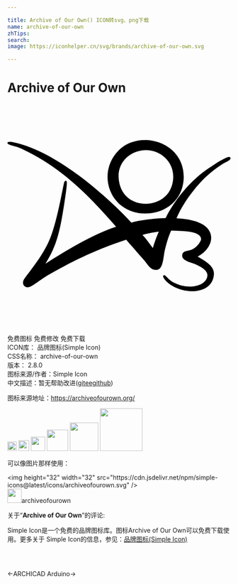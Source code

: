 ```yaml
---

title: Archive of Our Own() ICON转svg、png下载
name: archive-of-our-own
zhTips: 
search: 
image: https://iconhelper.cn/svg/brands/archive-of-our-own.svg

---
```


# Archive of Our Own  <small style="font-size: 60%;font-weight: 100"></small>

<div id="svg" class="svg-wrap">
<svg role="img" xmlns="http://www.w3.org/2000/svg" viewBox="0 0 24 24"><title>Archive of Our Own icon</title><path d="M18.417 9.883c-.687 1.116-1.823 1.722-2.99 1.855-4.227.484-6.047-4.149-3.469-6.728 2.31-2.31 7.082-.9 7.005 2.899-.011.611-.166 1.357-.546 1.974zm-6.459-2.029c.142 3.596 4.764 3.682 5.687 1.054.815-2.324-1.12-4.199-3.19-3.897-1.523.221-2.553 1.411-2.497 2.843zM23.123 6.003c.284-.131.697-.412.837-.246.211.251-.459.475-.748.664-.918.6-1.731 1.227-2.477 2.049-.959 1.059-1.944 2.376-2.55 3.818.618.032 3.021.157 3.6 1.481.464 1.062-.387 2.156-1.32 2.627.663.414 1.81.945 1.745 1.898-.158 2.343-3.696 2.241-5.178.695-.244-.289-.358-.482-.25-.578.151-.134.326.186.676.476.225.187.377.251.572.354 1.301.683 3.339.403 3.478-.792.064-.554-.664-.955-1.217-1.204-.498-.224-1.514-.386-1.494-.952.02-.554.524-.45 1.03-.65.55-.217 1.004-.901 1.003-1.116-.005-.905-2.062-.888-3.221-.92-.275.606-.471 1.226-.692 2.158-.139.583-.151 1.897-.748 2.029-.737.164-1.014-.477-1.455-.991-.594-.69-1.436-1.637-1.942-2.223-3.033 1.002-5.392 2.091-8.256 3.712-1.311.742-2.063 1.59-2.545 1.354-.396-.194-.339-.633-.147-.887.393-.521.927-1.225 1.396-1.888.6-.849 1.054-1.667 1.373-2.445.692-1.688 1.23-4.72 1.475-5.859.088-.412.309-.348.322-.148.027.419-.237 2.047-.29 2.383-.436 2.781-.772 4.41-2.009 6.349 2.196-1.358 4.805-3.019 7.592-3.955C8.846 9.936 5.847 6.85 1.676 4.905 1.037 4.542 0 4.464 0 4.22c0-.271.781-.06 1.043.007 2.383.596 4.817 2.141 6.601 3.444 2.145 1.567 4.714 3.967 5.679 5.081.657-.226 2.286-.457 3.696-.496.752-1.58 2.55-4.018 4.788-5.442.413-.263.842-.594 1.316-.811zm-8.594 8.071c.423.428.742.934 1.11 1.398.174-.59.405-1.216.643-1.758-.619.082-1.281.203-1.753.36z"/></svg>
</div>
<detail full-name='archive-of-our-own'></detail>

<div class="detail-page">
<p>
<span><span class="badge-success badge">免费图标</span> <span class="badge-success badge">免费修改</span>  <span class="badge-success badge">免费下载</span> </span>
<br/>
<span>
ICON库：
<span class="badge-secondary badge">品牌图标(Simple Icon)</span> 
</span>
<br/>
<span>
CSS名称：
<span class="badge-secondary badge">archive-of-our-own</span> 
</span>

<br/>
<span>
版本：
<span class="badge-secondary badge">2.8.0</span> 
</span>
<br/>
<span>图标来源/作者：<span class="badge-light badge">Simple Icon</span></span> 
<br/>
<span class="zh-detail">中文描述：暂无<span class="help-link"><span>帮助改进</span>(<a href="https://gitee.com/liuwave/icon-helper/edit/master/json/brands/archive-of-our-own.json" target="_blank" rel="noopener noreferrer">gitee</a><a href="https://github.com/liuwave/icon-helper/edit/master/json/brands/archive-of-our-own.json" target="_blank" rel="noopener noreferrer">github</a></span>)</span><br/>
</p>
</div><div class="description description alert alert-light"><p>图标来源地址：<a href="https://archiveofourown.org/" target="_blank" rel="noopener noreferrer">https://archiveofourown.org/</a></p></div>
<div class="alert alert-dark">
<img height="21" width="21" src="https://cdn.jsdelivr.net/npm/simple-icons@latest/icons/archiveofourown.svg" />
<img height="24" width="24" src="https://cdn.jsdelivr.net/npm/simple-icons@latest/icons/archiveofourown.svg" />
<img height="32" width="32" src="https://cdn.jsdelivr.net/npm/simple-icons@latest/icons/archiveofourown.svg" />
<img height="48" width="48" src="https://cdn.jsdelivr.net/npm/simple-icons@latest/icons/archiveofourown.svg" />
<img height="64" width="64" src="https://cdn.jsdelivr.net/npm/simple-icons@latest/icons/archiveofourown.svg" />
<img height="96" width="96" src="https://cdn.jsdelivr.net/npm/simple-icons@latest/icons/archiveofourown.svg" />

</div>
<div>
  <p>可以像图片那样使用：    
  </p>
  <div class="alert alert-primary" style="font-size: 14px">
    &lt;img height="32" width="32" src="https://cdn.jsdelivr.net/npm/simple-icons@latest/icons/archiveofourown.svg" /&gt;
    <copy-btn content='<img height="32" width="32" src="https://cdn.jsdelivr.net/npm/simple-icons@latest/icons/archiveofourown.svg" />'></copy-btn>
  </div>
  <div class="alert alert-secondary">
    <img height="32" width="32" src="https://cdn.jsdelivr.net/npm/simple-icons@latest/icons/archiveofourown.svg" />archiveofourown
    <copy-btn content="archiveofourown" btn-title="复制图标名称"></copy-btn>
  </div>
</div>
<div class="icon-detail__container">
<p>关于“<b>Archive of Our Own</b>”的评论:</p>
</div>
<Vssue title="关于“Archive of Our Own”的评论" />
<div><p>Simple Icon是一个免费的品牌图标库。图标Archive of Our Own可以免费下载使用。更多关于  Simple Icon的信息，参见：<a target="_blank" href="https://iconhelper.cn/brands.html">品牌图标(Simple Icon)</a>
</p></div>


<div style="padding:2rem 0 " class="page-nav"><p class="inner"><span class="prev">←<router-link to="/icon/archicad.html">ARCHICAD</router-link></span> <span class="next"><router-link to="/icon/arduino.html">Arduino</router-link>→</span></p></div>

